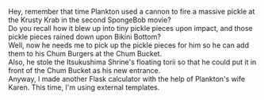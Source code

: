 Hey, remember that time Plankton used a cannon to fire a massive pickle at the Krusty Krab in the second SpongeBob movie?  
Do you recall how it blew up into tiny pickle pieces upon impact, and those pickle pieces rained down upon Bikini Bottom?  
Well, now he needs me to pick up the pickle pieces for him so he can add them to his Chum Burgers at the Chum Bucket.  
Also, he stole the Itsukushima Shrine's floating torii so that he could put it in front of the Chum Bucket as his new entrance.  
Anyway, I made another Flask calculator with the help of Plankton's wife Karen. This time, I'm using external templates.  
